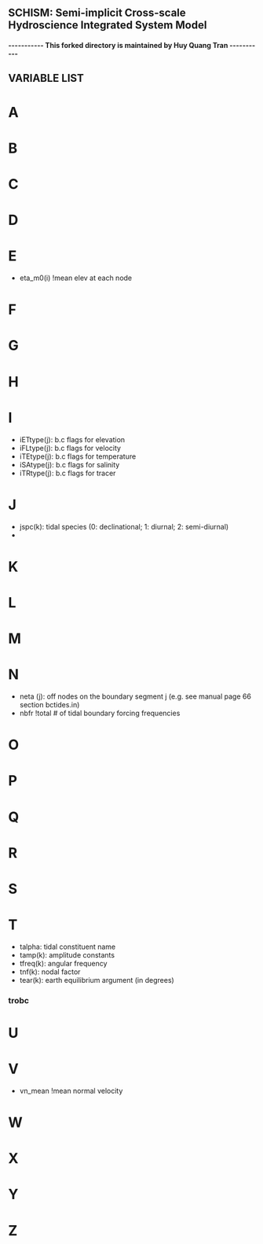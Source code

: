 ## SCHISM: Semi-implicit Cross-scale Hydroscience Integrated System Model

#### ----------- This forked directory is maintained by Huy Quang Tran -----------


## VARIABLE LIST

# A


# B

# C

# D

# E

* eta_m0(i) !mean elev at each node

# F

# G

# H

# I

* iETtype(j): b.c flags for elevation
* iFLtype(j): b.c flags for velocity 
* iTEtype(j): b.c flags for temperature
* iSAtype(j): b.c flags for salinity
* iTRtype(j): b.c flags for tracer

# J

* jspc(k): tidal species (0: declinational; 1: diurnal; 2: semi-diurnal)
* 

# K

# L

# M

# N

* neta (j): off nodes on the boundary segment j (e.g. see manual page 66 section bctides.in)
* nbfr !total # of tidal boundary forcing frequencies

# O

# P

# Q

# R

# S

# T

* talpha: tidal constituent name
* tamp(k): amplitude constants
* tfreq(k): angular frequency
* tnf(k): nodal factor
* tear(k): earth equilibrium argument (in degrees)
### trobc



# U

# V

* vn_mean !mean normal velocity

# W

# X

# Y

# Z
